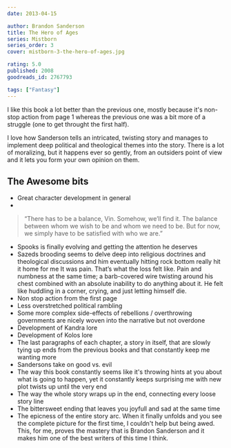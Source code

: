 ```yaml
---
date: 2013-04-15

author: Brandon Sanderson
title: The Hero of Ages
series: Mistborn
series_order: 3
cover: mistborn-3-the-hero-of-ages.jpg

rating: 5.0
published: 2008
goodreads_id: 2767793

tags: ["Fantasy"]
---
```


I like this book a lot better than the previous one, mostly because it's non-stop action from page 1 whereas the previous one was a bit more of a struggle (one to get throught the first half).
<!--more-->

I love how Sanderson tells an intricated, twisting story and manages to implement deep political and theological themes into the story. There is a lot of moralizing, but it happens ever so gently, from an outsiders point of view and it lets you form your own opinion on them.

## The Awesome bits

- Great character development in general
- 
> “There has to be a balance, Vin. Somehow, we’ll find it. The balance between whom we wish to be and whom we need to be. But for now, we simply have to be satisfied with who we are.”

- Spooks is finally evolving and getting the attention he deserves
- Sazeds brooding seems to delve deep into religious doctrines and theological discussions and him eventually hitting rock bottom really hit it home for me
<spoiler>It was pain. That’s what the loss felt like. Pain and numbness at the same time; a barb-covered wire twisting around his chest combined with an absolute inability to do anything about it. He felt like huddling in a corner, crying, and just letting himself die.</spoiler>
- Non stop action from the first page
- Less overstretched political rambling
- Some more complex side-effects of rebellions / overthrowing governments are nicely woven into the narrative but not overdone
- Development of Kandra lore
- Development of Kolos lore
- The last paragraphs of each chapter, a story in itself, that are slowly tying up ends from the previous books and that constantly keep me wanting more
- Sandersons take on good vs. evil
- The way this book constantly seems like it's throwing hints at you about what is going to happen, yet it constantly keeps surprising me with new plot twists up until the very end
- The way the whole story wraps up in the end, connecting every loose story line
- The bittersweet ending that leaves you joyfull and sad at the same time
- The epicness of the entire story arc. When it finally unfolds and you see the complete picture for the first time, I couldn't help but being awed. This, for me, proves the mastery that is Brandon Sanderson and it makes him one of the best writers of this time I think.
